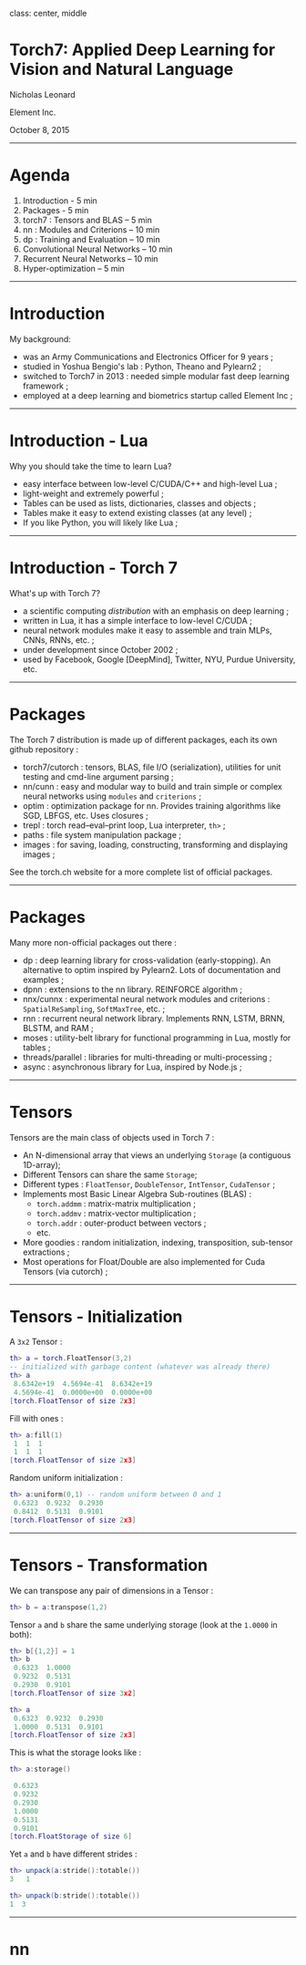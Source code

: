 class: center, middle

# Torch7: Applied Deep Learning for Vision and Natural Language

Nicholas Leonard

Element Inc.

October 8, 2015

---

# Agenda

1. Introduction - 5 min
2. Packages - 5 min
2. torch7 : Tensors and BLAS – 5 min
3. nn : Modules and Criterions – 10 min
4. dp : Training and Evaluation – 10 min
5. Convolutional Neural Networks – 10 min
6. Recurrent Neural Networks – 10 min
7. Hyper-optimization – 5 min

---

# Introduction

My background:
 * was an Army Communications and Electronics Officer for 9 years ;
 * studied in Yoshua Bengio's lab : Python, Theano and Pylearn2 ;
 * switched to Torch7 in 2013 : needed simple modular fast deep learning framework ;
 * employed at a deep learning and biometrics startup called Element Inc ;
 
---

# Introduction - Lua

Why you should take the time to learn Lua?
 * easy interface between low-level C/CUDA/C++ and high-level Lua ;
 * light-weight and extremely powerful ;
 * Tables can be used as lists, dictionaries, classes and objects ;
 * Tables make it easy to extend existing classes (at any level) ;
 * If you like Python, you will likely like Lua ;
 
---

# Introduction - Torch 7

What's up with Torch 7?
 * a scientific computing *distribution* with an emphasis on deep learning ;
 * written in Lua, it has a simple interface to low-level C/CUDA ;
 * neural network modules make it easy to assemble and train MLPs, CNNs, RNNs, etc. ;
 * under development since October 2002 ;
 * used by Facebook, Google [DeepMind], Twitter, NYU, Purdue University, etc.

---

# Packages

The Torch 7 distribution is made up of different packages, each its own github repository :
 * torch7/cutorch : tensors, BLAS, file I/O (serialization), utilities for unit testing and cmd-line argument parsing ;
 * nn/cunn : easy and modular way to build and train simple or complex neural networks using `modules` and `criterions` ;
 * optim : optimization package for nn. Provides training algorithms like SGD, LBFGS, etc. Uses closures ;
 * trepl : torch read–eval–print loop, Lua interpreter, `th>` ;
 * paths : file system manipulation package ;
 * images : for saving, loading, constructing, transforming and displaying images ;

See the torch.ch website for a more complete list of official packages.
 
---

# Packages

Many more non-official packages out there :
 * dp : deep learning library for cross-validation (early-stopping). An alternative to optim inspired by Pylearn2. Lots of documentation and examples ;
 * dpnn : extensions to the nn library. REINFORCE algorithm ;
 * nnx/cunnx : experimental neural network modules and criterions : `SpatialReSampling`, `SoftMaxTree`, etc. ;
 * rnn : recurrent neural network library. Implements RNN, LSTM, BRNN, BLSTM, and RAM ;
 * moses : utility-belt library for functional programming in Lua, mostly for tables ;
 * threads/parallel : libraries for multi-threading or multi-processing ;
 * async : asynchronous library for Lua, inspired by Node.js ;

---

# Tensors

Tensors are the main class of objects used in Torch 7 :
 * An N-dimensional array that views an underlying `Storage` (a contiguous 1D-array);
 * Different Tensors can share the same `Storage`;
 * Different types : `FloatTensor`, `DoubleTensor`, `IntTensor`, `CudaTensor` ;
 * Implements most Basic Linear Algebra Sub-routines (BLAS) : 
   * `torch.addmm` : matrix-matrix multiplication ;
   * `torch.addmv` : matrix-vector multiplication ;
   * `torch.addr` :  outer-product between vectors ;
   * etc.  
 * More goodies : random initialization, indexing, transposition, sub-tensor extractions ;
 * Most operations for Float/Double are also implemented for Cuda Tensors (via cutorch) ;

---

# Tensors - Initialization

A `3x2` Tensor  :

```lua
th> a = torch.FloatTensor(3,2)
-- initialized with garbage content (whatever was already there)
th> a 
 8.6342e+19  4.5694e-41  8.6342e+19
 4.5694e-41  0.0000e+00  0.0000e+00
[torch.FloatTensor of size 2x3]
```

Fill with ones :

```lua
th> a:fill(1)
 1  1  1
 1  1  1
[torch.FloatTensor of size 2x3]
```

Random uniform initialization :

```lua
th> a:uniform(0,1) -- random uniform between 0 and 1
 0.6323  0.9232  0.2930
 0.8412  0.5131  0.9101
[torch.FloatTensor of size 2x3]
```

---

# Tensors - Transformation

We can transpose any pair of dimensions in a Tensor :

```lua
th> b = a:transpose(1,2)
```

Tensor `a` and `b` share the same underlying storage (look at the `1.0000` in both):

```lua
th> b[{1,2}] = 1
th> b
 0.6323  1.0000
 0.9232  0.5131
 0.2930  0.9101
[torch.FloatTensor of size 3x2]

th> a
 0.6323  0.9232  0.2930
 1.0000  0.5131  0.9101
[torch.FloatTensor of size 2x3]
```

This is what the storage looks like :

```lua
th> a:storage()

 0.6323
 0.9232
 0.2930
 1.0000
 0.5131
 0.9101
[torch.FloatStorage of size 6]
```

Yet `a` and `b` have different strides :

```lua
th> unpack(a:stride():totable())
3	1

th> unpack(b:stride():totable())
1  3
```

---

# nn


